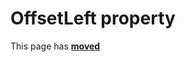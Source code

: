 # OffsetLeft property #

This page has [**moved**](https://lib-docs.delphidabbler.com/MsgDlg/3/API/TPJVCLMsgDlg-OffsetLeft)